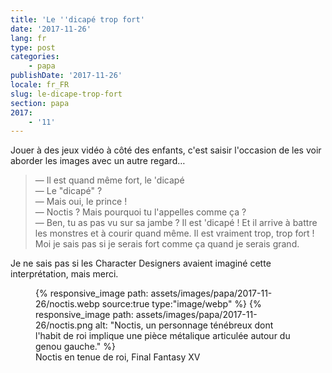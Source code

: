 ```yaml
---
title: 'Le ''dicapé trop fort'
date: '2017-11-26'
lang: fr
type: post
categories:
    - papa
publishDate: '2017-11-26'
locale: fr_FR
slug: le-dicape-trop-fort
section: papa
2017:
    - '11'
---
```


Jouer à des jeux vidéo à côté des enfants, c'est saisir l'occasion de les voir aborder les images avec un autre regard…

<!--more-->

> — Il est quand même fort, le 'dicapé  
> — Le "dicapé" ?  
> — Mais oui, le prince !  
> — Noctis ? Mais pourquoi tu l'appelles comme ça ?  
> — Ben, tu as pas vu sur sa jambe ? Il est 'dicapé ! Et il arrive à battre les monstres et à courir quand même. Il est vraiment trop, trop fort ! Moi je sais pas si je serais fort comme ça quand je serais grand.

Je ne sais pas si les <span lang="en">Character Designers</span> avaient imaginé cette interprétation, mais merci.

<figure>
    <picture>
        {% responsive_image path: assets/images/papa/2017-11-26/noctis.webp source:true type:"image/webp" %}
        {% responsive_image path: assets/images/papa/2017-11-26/noctis.png alt: "Noctis, un personnage ténébreux dont l'habit de roi implique une pièce métalique articulée autour du genou gauche." %}
    </picture>
    <figcaption>Noctis en tenue de roi, Final Fantasy XV</figcaption>
</figure>